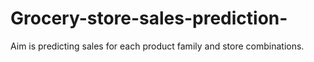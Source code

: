 # Grocery-store-sales-prediction-
Aim is predicting sales for each product family and store combinations.

